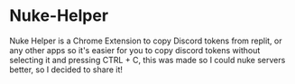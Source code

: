 # Nuke-Helper
Nuke Helper is a Chrome Extension to copy Discord tokens from replit, or any other apps so it's easier for you to copy discord tokens without selecting it and pressing CTRL + C, this was made so I could nuke servers better, so I decided to share it!

